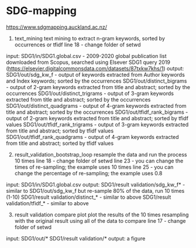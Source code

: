 # SDG-mapping
https://www.sdgmapping.auckland.ac.nz/

1. text_mining
text mining to extract n-gram keywords, sorted by occurrences or tfidf
line 18 - change folder of setwd

input: SDG1/in/SDG1.global.csv - 2009-2020 global publication list downloaded from Scopus, searched using Elsever SDG1 query 2019 (https://elsevier.digitalcommonsdata.com/datasets/87txkw7khs/1)
output: SDG1/out/sdg_kw_f - output of keywords extracted from Author keywords and Index keywords; sorted by the occurrences
        SDG1/out/distinct_bigrams - output of 2-gram keywords extracted from title and abstract; sorted by the occurrences
        SDG1/out/distinct_trigrams - output of 3-gram keywords extracted from title and abstract; sorted by the occurrences
        SDG1/out/distinct_quadgrams - output of 4-gram keywords extracted from title and abstract; sorted by the occurrences
        SDG1/out/tfidf_rank_bigrams - output of 2-gram keywords extracted from title and abstract; sorted by tfidf values
        SDG1/out/tfidf_rank_trigrams - output of 3-gram keywords extracted from title and abstract; sorted by tfidf values
        SDG1/out/tfidf_rank_quadgrams - output of 4-gram keywords extracted from title and abstract; sorted by tfidf values


2. result_validation_bootstrap_loop
resample the data and run the process 10 times
line 18 - change folder of setwd
line 23 - you can change the times of re-sampling; the example uses 10 times
line 25 - you can change the percentage of re-sampling; the example uses 0.8

input: SDG1/in/SDG1.global.csv
output: SDG1/result validation/sdg_kw_f* - similar to SDG1/out/sdg_kw_f but re-sample 80% of the data, run 10 times (1-10)
        SDG1/result validation/distinct_* - similar to above
        SDG1/result validation/tfidf_* - similar to above

3. result validation compare plot
plot the results of the 10 times resampling with the original result using all of the data to compare
line 17 - change folder of setwd

input: SDG1/out/*
       SDG1/result validation/*
output: a figure
